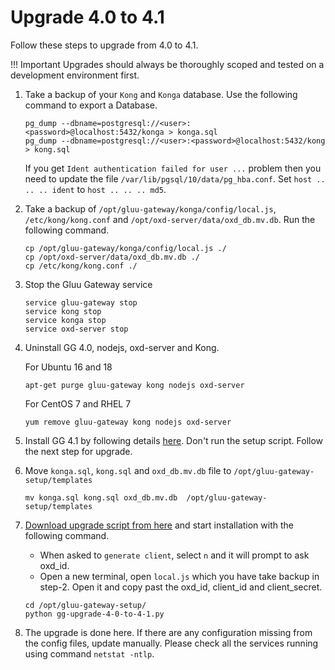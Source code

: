 # Upgrade 4.0 to 4.1

Follow these steps to upgrade from 4.0 to 4.1.

!!! Important
    Upgrades should always be thoroughly scoped and tested on a development environment first.

1. Take a backup of your `Kong` and `Konga` database. Use the following command to export a Database.

      ```
      pg_dump --dbname=postgresql://<user>:<password>@localhost:5432/konga > konga.sql
      pg_dump --dbname=postgresql://<user>:<password>@localhost:5432/kong > kong.sql
      ```
      
      If you get `Ident authentication failed for user ...` problem then you need to update the file `/var/lib/pgsql/10/data/pg_hba.conf`. Set `host .. .. .. ident` to `host .. .. .. md5`.

1. Take a backup of `/opt/gluu-gateway/konga/config/local.js`, `/etc/kong/kong.conf` and `/opt/oxd-server/data/oxd_db.mv.db`. Run the following command.

      ```
      cp /opt/gluu-gateway/konga/config/local.js ./
      cp /opt/oxd-server/data/oxd_db.mv.db ./
      cp /etc/kong/kong.conf ./
      ```
      
1. Stop the Gluu Gateway service

      ```
      service gluu-gateway stop
      service kong stop
      service konga stop
      service oxd-server stop
      ```

1. Uninstall GG 4.0, nodejs, oxd-server and Kong. 

      For Ubuntu 16 and 18
      ```
      apt-get purge gluu-gateway kong nodejs oxd-server
      ```
      
      For CentOS 7 and RHEL 7
      ```
      yum remove gluu-gateway kong nodejs oxd-server
      ```

1. Install GG 4.1 by following details [here](/installation). Don't run the setup script. Follow the next step for upgrade.

1. Move `konga.sql`, `kong.sql` and `oxd_db.mv.db` file to `/opt/gluu-gateway-setup/templates`

      ```
      mv konga.sql kong.sql oxd_db.mv.db  /opt/gluu-gateway-setup/templates
      ```

1. [Download upgrade script from here](https://raw.githubusercontent.com/GluuFederation/gluu-gateway-setup/version_4.1/setup/gg-upgrade-4-0-to-4-1.py) and start installation with the following command.
      
      - When asked to `generate client`, select `n` and it will prompt to ask oxd_id.
      - Open a new terminal, open `local.js` which you have take backup in step-2. Open it and copy past the oxd_id, client_id and client_secret.

      ```
      cd /opt/gluu-gateway-setup/
      python gg-upgrade-4-0-to-4-1.py
      ```

1. The upgrade is done here. If there are any configuration missing from the config files, update manually. Please check all the services running using command `netstat -ntlp`.
